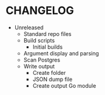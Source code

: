 # CHANGELOG

- Unreleased
  - Standard repo files
  - Build scripts
    - Initial builds
  - Argument display and parsing
  - Scan Postgres
  - Write output
    - Create folder
    - JSON dump file
    - Create output Go module
